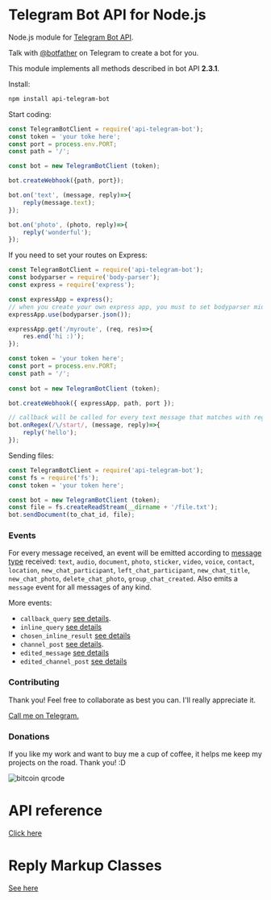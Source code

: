 # Telegram Bot API for Node.js

Node.js module for [Telegram Bot API](https://core.telegram.org/bots/api).

Talk with [@botfather](https://telegram.me/BotFather) on Telegram to create a bot for you.

This module implements all methods described in bot API **2.3.1**.


Install:
```sh
npm install api-telegram-bot
```
Start coding:
```js
const TelegramBotClient = require('api-telegram-bot');
const token = 'your toke here';
const port = process.env.PORT;
const path = '/';

const bot = new TelegramBotClient (token);

bot.createWebhook({path, port});

bot.on('text', (message, reply)=>{
    reply(message.text);
});

bot.on('photo', (photo, reply)=>{
    reply('wonderful');
});
```

If you need to set your routes on Express:
```js
const TelegramBotClient = require('api-telegram-bot');
const bodyparser = require('body-parser');
const express = require('express');

const expressApp = express();
// when you create your own express app, you must to set bodyparser middleware, otherwise webhook will not work
expressApp.use(bodyparser.json());

expressApp.get('/myroute', (req, res)=>{
    res.end('hi :)');
});

const token = 'your token here';
const port = process.env.PORT;
const path = '/';
        
const bot = new TelegramBotClient (token);

bot.createWebhook({ expressApp, path, port });

// callback will be called for every text message that matches with regex
bot.onRegex(/\/start/, (message, reply)=>{
    reply('hello');
});
```

Sending files:
```js
const TelegramBotClient = require('api-telegram-bot');
const fs = require('fs');
const token = 'your token here';

const bot = new TelegramBotClient (token);
const file = fs.createReadStream(__dirname + '/file.txt');
bot.sendDocument(to_chat_id, file);
```

### Events
For every message received, an event will be emitted according to [message type](https://core.telegram.org/bots/api#message) received: `text`, `audio`, `document`, `photo`, `sticker`, `video`, `voice`, `contact`, `location`, `new_chat_participant`, `left_chat_participant`, `new_chat_title`, `new_chat_photo`, `delete_chat_photo`, `group_chat_created`.
Also emits a `message` event for all messages of any kind.

More events:
- `callback_query` [see details](https://core.telegram.org/bots/api#callbackquery).
- `inline_query` [see details](https://core.telegram.org/bots/api#inlinequery)
- `chosen_inline_result` [see details](https://core.telegram.org/bots/api#choseninlineresult)
- `channel_post` [see details](https://core.telegram.org/bots/api#message).
- `edited_message` [see details](https://core.telegram.org/bots/api#message)
- `edited_channel_post` [see details](https://core.telegram.org/bots/api#message)

### Contributing

Thank you! Feel free to collaborate as best you can. I'll really appreciate it.

[Call me on Telegram.](https://t.me/felipe_tracker)

### Donations

If you like my work and want to buy me a cup of coffee, it helps me keep my projects on the road. Thank you! :D

![bitcoin qrcode](http://i.imgur.com/a565f0H.png)

# API reference

[Click here](https://github.com/felipebergamin/api-telegram-bot/blob/master/docs/api.md)

# Reply Markup Classes

[See here](https://github.com/felipebergamin/api-telegram-bot/blob/master/docs/reply_markup_examples.md)